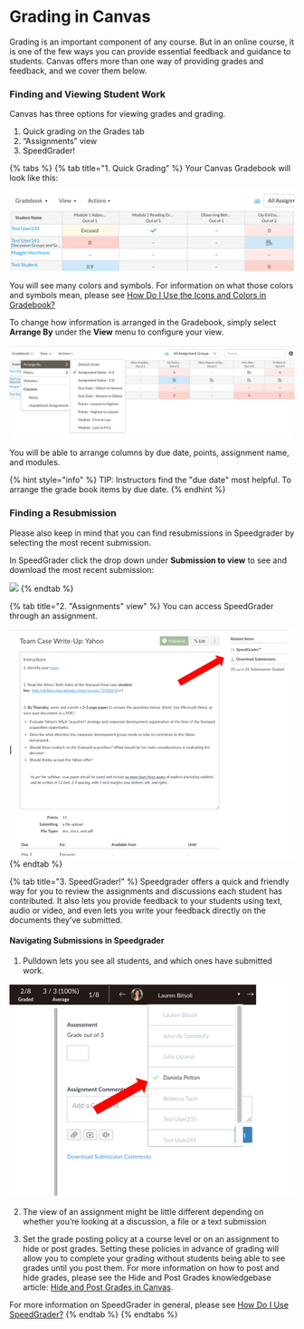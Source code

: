 # Grading in Canvas

Grading is an important component of any course. But in an online course, it is one of the few ways you can provide essential feedback and guidance to students. Canvas offers more than one way of providing grades and feedback, and we cover them below.

### Finding and Viewing Student Work 

Canvas has three options for viewing grades and grading.

1. Quick grading on the Grades tab
2. “Assignments” view
3. SpeedGrader!

{% tabs %}
{% tab title="1. Quick Grading" %}
Your Canvas Gradebook will look like this:

![Gradebook View](../../.gitbook/assets/screen-shot-2020-03-09-at-21.43.19.png)

You will see many colors and symbols. For information on what those colors and symbols mean, please see [How Do I Use the Icons and Colors in Gradebook?](https://community.canvaslms.com/docs/DOC-13020-415295583)

To change how information is arranged in the Gradebook, simply select **Arrange By** under the **View** menu to configure your view. 

![Gradebook Settings](../../.gitbook/assets/screen-shot-2020-03-09-at-21.46.04.png)

  
You will be able to arrange columns by due date, points, assignment name, and modules.

{% hint style="info" %}
TIP: Instructors find the "due date" most helpful. To arrange the grade book items by due date.
{% endhint %}

### Finding a Resubmission 

Please also keep in mind that you can find resubmissions in Speedgrader by selecting the most recent submission.

In SpeedGrader click the drop down under **Submission to view** to see and download the most recent submission:  


![](https://lh3.googleusercontent.com/ASFHF-OG2YYHN8N7xdYHRkcPk2mISy7M3R8V9q1csdHN3vlPUpykxewK8Nr6gXQkVVkqBdNpApzQZHog8i9GKPbs1GIQpLACETiTFflC2CI0_DX7Z0we8FDCWn5N-StxX7sZz1MS)
{% endtab %}

{% tab title="2. \"Assignments\" view" %}
You can access SpeedGrader through an assignment.

![](../../.gitbook/assets/assignments-and-grading_assignments-view.png)
{% endtab %}

{% tab title="3. SpeedGrader!" %}
Speedgrader offers a quick and friendly way for you to review the assignments and discussions each student has contributed.  It also lets you provide feedback to your students using text, audio or video, and even lets you write your feedback directly on the documents they’ve submitted.

#### Navigating Submissions in Speedgrader

1. Pulldown lets you see all students, and which ones have submitted work.

![](../../.gitbook/assets/assignments-and-grading_submissions-in-speedgrader.png)



2. The view of an assignment might be little different depending on whether you’re looking at a discussion, a file or a text submission  

3. Set the grade posting policy at a course level or on an assignment to hide or post grades. Setting these policies in advance of grading will allow you to complete your grading without students being able to see grades until you post them.  For more information on how to post and hide grades, please see the Hide and Post Grades knowledgebase article: [Hide and Post Grades in Canvas](https://ithelp.brown.edu/kb/articles/hide-and-post-grades-in-canvas).

For more information on SpeedGrader in general, please see [How Do I Use SpeedGrader?](https://community.canvaslms.com/docs/DOC-12774-415255021)
{% endtab %}
{% endtabs %}

